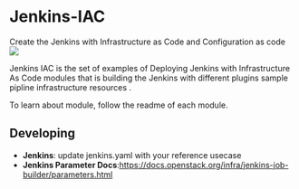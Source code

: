 # Jenkins-IAC
Create the Jenkins with Infrastructure as Code and Configuration as code
![](https://github.com/easyawslearn/Jenkins-IAC/workflows/docker-compose-ci/badge.svg)


Jenkins IAC is the set of examples of  Deploying Jenkins with Infrastructure As Code modules that is building the Jenkins with
different plugins sample pipline infrastructure resources .

To learn about module, follow the readme of each module.

## Developing

- **Jenkins**: update jenkins.yaml with your reference usecase
- **Jenkins Parameter Docs**:https://docs.openstack.org/infra/jenkins-job-builder/parameters.html
